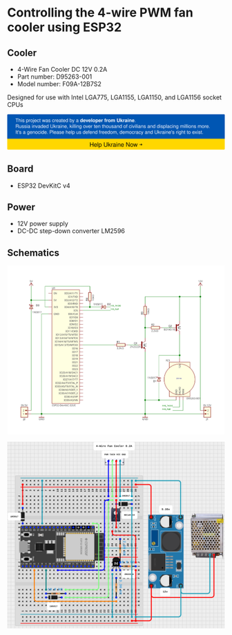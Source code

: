 # Controlling the 4-wire PWM fan cooler using ESP32

## Cooler
- 4-Wire Fan Cooler DC 12V 0.2A
- Part number: D95263-001 
- Model number: F09A-12B7S2

Designed for use with Intel LGA775, LGA1155, LGA1150, and LGA1156 socket CPUs


[![Stand With Ukraine](https://raw.githubusercontent.com/vshymanskyy/StandWithUkraine/main/banner-direct-single.svg)](https://stand-with-ukraine.pp.ua)

## Board
- ESP32 DevKitC v4

## Power
- 12V power supply
- DC-DC step-down converter LM2596

## Schematics
![Scheme](./schematics.png)

![Cirkit](./cirkit.png)
